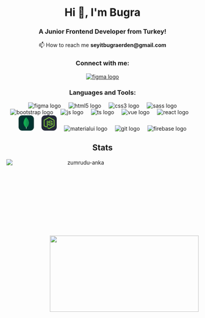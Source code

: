 <h1 align="center">Hi 👋, I'm Bugra</h1>
<h3 align="center">A Junior Frontend Developer from Turkey!</h3>



<p align="center"> 📫 How to reach me <strong>seyitbugraerden@gmail.com</strong> </p>

<h3 align="center">Connect with me:</h3>
<p align="center">
<a href="https://www.linkedin.com/in/bugraerden/" target="blank"><img src="https://skillicons.dev/icons?i=linkedin" height="40" alt="figma logo"  /></a>

</p>

<h3 align="center">Languages and Tools:</h3>

<div align="center">
  <img width="12" />
  <img src="https://skillicons.dev/icons?i=autocad" height="40" alt="figma logo"  />
   <img width="12" />
  <img src="https://skillicons.dev/icons?i=html" height="40" alt="html5 logo"  />
  <img width="12" />
  <img src="https://skillicons.dev/icons?i=css" height="40" alt="css3 logo"  />
  <img width="12" />
  <img src="https://skillicons.dev/icons?i=sass" height="40" alt="sass logo"  />
  <img width="12" />
  <img src="https://skillicons.dev/icons?i=bootstrap" height="40" alt="bootstrap logo"  />
  <img width="12" />
  <img src="https://skillicons.dev/icons?i=js" height="40" alt="js logo"  />
  <img width="12" />
  <img src="https://skillicons.dev/icons?i=ts" height="40" alt="ts logo"  />
  <img width="12" />
  <img src="https://skillicons.dev/icons?i=vue" height="40" alt="vue logo"  />
  <img width="12" />
  <img src="https://skillicons.dev/icons?i=react" height="40" alt="react logo"  />
  <img width="12" />
  <img src="https://github.com/tandpfun/skill-icons/raw/main/icons/MongoDB.svg" height="40" alt="mondogb"/>
  <img width="12" />
  <img src="https://github.com/tandpfun/skill-icons/raw/main/icons/NodeJS-Dark.svg" height="40" alt="node.js"/>
  <img width="12" />
  <img src="https://skillicons.dev/icons?i=materialui" height="40" alt="materialui logo"  />
  <img width="12" />
  <img src="https://skillicons.dev/icons?i=git" height="40" alt="git logo"  />
  <img width="12" />
  <img src="https://skillicons.dev/icons?i=firebase" height="40" alt="firebase logo"  />
   
</div>
<h2 align="center"> Stats </h2>
<p align=center>
  <div align=center>
    <a href="https://github.com/denvercoder1/github-readme-streak-stats" title="Go to Source">
      <img align="left" width=400 height=200 src="https://streak-stats.demolab.com/?user=seyitbugraerden&theme=react&border=61dafb&hide_border=true" alt="zumrudu-anka" />
    </a>
    <a href="https://github.com/anuraghazra/github-readme-stats" title="Go to Source">
      <img align="right" width=390 height=200 src="https://github-readme-stats.vercel.app/api?username=seyitbugraerden&show_icons=true&theme=react&border_color=61dafb&hide_border=true" />
    </a>
  </div>
  <br><br><br><br><br><br><br><br>
</p>
  

